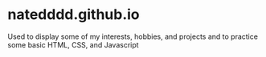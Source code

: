 # natedddd.github.io
Used to display some of my interests, hobbies, and projects and to practice some basic HTML, CSS, and Javascript
